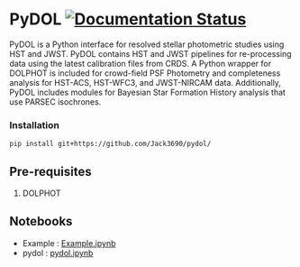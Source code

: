 # **PyDOL**  [![Documentation Status](https://readthedocs.org/projects/pydol/badge/?version=latest)](https://insist.readthedocs.io/en/latest/?badge=latest)

PyDOL is a Python interface for resolved stellar photometric studies using HST and JWST. PyDOL contains HST and JWST pipelines for re-processing data using the latest calibration files from CRDS. A Python wrapper for DOLPHOT is included for crowd-field PSF Photometry and completeness analysis for HST-ACS, HST-WFC3, and JWST-NIRCAM data. Additionally, PyDOL includes modules for Bayesian Star Formation History analysis that use PARSEC isochrones.

### Installation
```
pip install git+https://github.com/Jack3690/pydol/
```
## Pre-requisites
1. DOLPHOT
   
## Notebooks

* Example                      : [Example.ipynb](https://github.com/Jack3690/pydol/blob/main/notebooks/Example.ipynb)
* pydol                        : [pydol.ipynb](https://github.com/Jack3690/pydol/blob/main/notebooks/pydol.ipynb)
